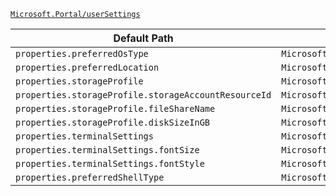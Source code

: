 [`Microsoft.Portal/userSettings`](https://docs.microsoft.com/en-us/azure/templates/microsoft.portal/usersettings)

| Default Path | Alias |
|---|---|
| `properties.preferredOsType` | `Microsoft.Portal/userSettings/preferredOsType` |
| `properties.preferredLocation` | `Microsoft.Portal/userSettings/preferredLocation` |
| `properties.storageProfile` | `Microsoft.Portal/userSettings/storageProfile` |
| `properties.storageProfile.storageAccountResourceId` | `Microsoft.Portal/userSettings/storageProfile.storageAccountResourceId` |
| `properties.storageProfile.fileShareName` | `Microsoft.Portal/userSettings/storageProfile.fileShareName` |
| `properties.storageProfile.diskSizeInGB` | `Microsoft.Portal/userSettings/storageProfile.diskSizeInGB` |
| `properties.terminalSettings` | `Microsoft.Portal/userSettings/terminalSettings` |
| `properties.terminalSettings.fontSize` | `Microsoft.Portal/userSettings/terminalSettings.fontSize` |
| `properties.terminalSettings.fontStyle` | `Microsoft.Portal/userSettings/terminalSettings.fontStyle` |
| `properties.preferredShellType` | `Microsoft.Portal/userSettings/preferredShellType` |

